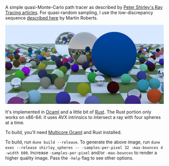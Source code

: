 A simple quasi-Monte-Carlo path tracer as described by [Peter Shirley's Ray Tracing articles](https://raytracing.github.io/).   For quasi-random sampling, I use the low-discrepancy sequence [described here](http://extremelearning.com.au/unreasonable-effectiveness-of-quasirandom-sequences/) by Martin Roberts.

![Our rendering of Shirley's test scene at 32 samples per pixel](https://github.com/dalev/path-tracer-ocaml/blob/main/shirley-spheres.png?raw=true)

It's implemented in [Ocaml](https://ocaml.org) and a little bit of [Rust](https://rust-lang.org).  The Rust portion only works on x86-64:  it uses AVX intrinsics to intersect a ray with four spheres at a time.

To build, you'll need [Multicore Ocaml](https://github.com/ocaml-multicore/multicore-opam) and Rust installed.

To build, run `dune build --release`.  To generate the above image, run `dune exec --release shirley_spheres -- -samples-per-pixel 32 -max-bounces 4 -width 600`.  Increase `-samples-per-pixel` and/or `-max-bounces` to render a higher quality image.  Pass the `-help` flag to see other options.
